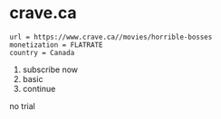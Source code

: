 # crave.ca

~~~
url = https://www.crave.ca//movies/horrible-bosses
monetization = FLATRATE
country = Canada
~~~

1. subscribe now
2. basic
3. continue

no trial
